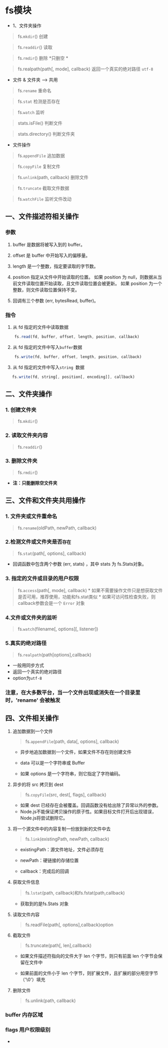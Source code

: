 
# fs模块
* 1、文件夹操作
>fs.`mkdir`() 创建

>fs.`readdir`() 读取

>fs.`rmdir`() 删除 *只删空 *

>fs.realpath(path[, mode], callback) 返回一个真实的绝对路径 `utf-8`

* 文件 & 文件夹 --> 共用
>fs.`rename` 重命名

>fs.`stat`  检测是否存在

>fs.`watch` 监听

>stats.isFile()  判断文件

>stats.directory() 判断文件夹

* 文件操作

>fs.`appendFile` 追加数据 

> fs.`copyFile` 复制文件

>fs.`unlink`(path, callback) 删除文件

>fs.`truncate` 截取文件数据 

>fs.`watchFile`  监听文件改动



## 一、文件描述符相关操作

### 参数
1. buffer 是数据将被写入到的 buffer。

1. offset 是 buffer 中开始写入的偏移量。

1. length 是一个整数，指定要读取的字节数。

1. position 指定从文件中开始读取的位置。 如果 position 为 null，则数据从当前文件读取位置开始读取，且文件读取位置会被更新。 如果 position 为一个整数，则文件读取位置保持不变。

1. 回调有三个参数 (err, bytesRead, buffer)。
### 指令
1. 从 fd 指定的文件中读取数据
```js
    fs.read(fd, buffer, offset, length, position, callback)
```
2. 从 fd 指定的文件中写入`buffer`数据
```js
    fs.write(fd, buffer, offset, length, position, callback)
```
3. 从 fd 指定的文件中写入`string `数据
```js
   fs.write(fd, string[, position[, encoding]], callback)
```


## 二、文件夹操作

### 1.  创建文件夹
> fs.`mkdir`()   
### 2.  读取文件夹内容
> fs.`readdir`()
### 3.  删除文件夹
>fs.`rmdir`() 
* **注：只能删除空文件夹**

## 三、文件和文件夹共用操作

### 1.    文件夹或文件重命名
>fs.`rename`(oldPath, newPath, callback)

### 2.检测文件或文件夹是否`存在`
>fs.`stat`(path[, options], callback)
*  回调函数中包含两个参数 (err, stats) ，其中 stats 为 fs.Stats对象。

### 3. 指定的文件或目录的用户权限
>fs.`access`(path[, mode], callback)
    * 如果不需要操作文件只是想获取文件是否可用，推荐使用，功能和fs.stat类似
    * 如果可访问性检查失败，则callback参数会是一个  ` Error `   对象

### 4.文件或文件夹的监听
>fs.`watch`(filename[, options][, listener])

### 5.真实的绝对路径
> fs.`realpath`(path[options],callback)

*   一般用同步方式
*   返回一个真实的绝对路径
* option为`utf-8`

### **注意，在大多数平台，当一个文件出现或消失在一个目录里时，'rename' 会被触发**

## 四、文件相关操作

1. 追加数据到一个文件
    >fs.`appendFile`(path, data[, options], callback)

    * 异步地追加数据到一个文件，如果文件不存在则创建文件

    * data 可以是一个字符串或 Buffer
    * 如果 options 是一个字符串，则它指定了字符编码。

1. 异步的将 src 拷贝到 dest

    > fs.`copyFile`(src, dest[, flags], callback)
    * 如果 dest 已经存在会被覆盖。回调函数没有给出除了异常以外的参数。
    * Node.js不能保证拷贝操作的原子性。如果目标文件打开后出现错误，Node.js将尝试删除它。

1. 将一个源文件中的内容复制一份放到新的文件中去
    >fs.`link`(existingPath, newPath, callback)

    * existingPath：源文件地址，文件必须存在

    * newPath：硬链接的存储位置
    * callback：完成后的回调
1. 获取文件信息
    >fs.`lstat`(path, callback)和fs.fstat(path,callback)
    * 获取到的是fs.Stats 对象
1. 读取文件内容
    >fs.readFile(path[, options],callback)option
1. 截取文件
    >fs.truncate(path[, len],callback)
    * 如果文件描述符指向的文件大于 len 个字节，则只有前面 len 个字节会保留在文件中

    * 如果前面的文件小于 len 个字节，则扩展文件，且扩展的部分用空字节（'\0'）填充
1. 删除文件
    >fs.unlink(path, callback)

### buffer 内存区域
### flags 用户权限级别

*  
